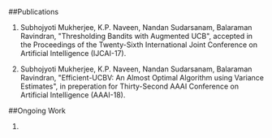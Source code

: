 ##Publications

1. Subhojyoti Mukherjee, K.P. Naveen, Nandan Sudarsanam, Balaraman Ravindran, "Thresholding Bandits with Augmented UCB", accepted in the 
Proceedings of the Twenty-Sixth International Joint Conference on Artificial Intelligence (IJCAI-17).

2. Subhojyoti Mukherjee, K.P. Naveen, Nandan Sudarsanam, Balaraman Ravindran, "Efficient-UCBV: An Almost Optimal Algorithm using 
Variance Estimates", in preperation for Thirty-Second AAAI Conference on Artificial Intelligence (AAAI-18).

##Ongoing Work

1. 
